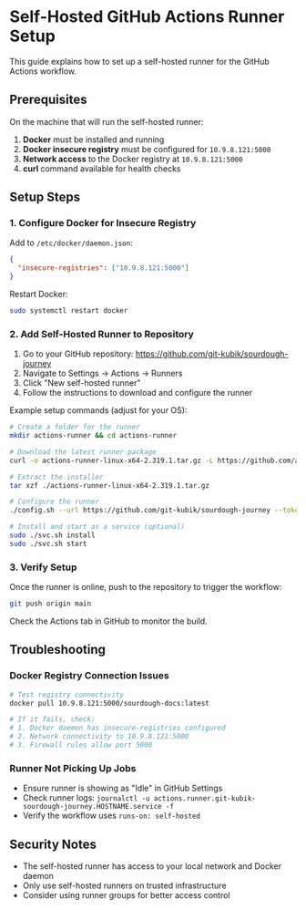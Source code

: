 # Self-Hosted GitHub Actions Runner Setup

This guide explains how to set up a self-hosted runner for the GitHub Actions workflow.

## Prerequisites

On the machine that will run the self-hosted runner:

1. **Docker** must be installed and running
2. **Docker insecure registry** must be configured for `10.9.8.121:5000`
3. **Network access** to the Docker registry at `10.9.8.121:5000`
4. **curl** command available for health checks

## Setup Steps

### 1. Configure Docker for Insecure Registry

Add to `/etc/docker/daemon.json`:
```json
{
  "insecure-registries": ["10.9.8.121:5000"]
}
```

Restart Docker:
```bash
sudo systemctl restart docker
```

### 2. Add Self-Hosted Runner to Repository

1. Go to your GitHub repository: https://github.com/git-kubik/sourdough-journey
2. Navigate to Settings → Actions → Runners
3. Click "New self-hosted runner"
4. Follow the instructions to download and configure the runner

Example setup commands (adjust for your OS):
```bash
# Create a folder for the runner
mkdir actions-runner && cd actions-runner

# Download the latest runner package
curl -o actions-runner-linux-x64-2.319.1.tar.gz -L https://github.com/actions/runner/releases/download/v2.319.1/actions-runner-linux-x64-2.319.1.tar.gz

# Extract the installer
tar xzf ./actions-runner-linux-x64-2.319.1.tar.gz

# Configure the runner
./config.sh --url https://github.com/git-kubik/sourdough-journey --token YOUR_TOKEN

# Install and start as a service (optional)
sudo ./svc.sh install
sudo ./svc.sh start
```

### 3. Verify Setup

Once the runner is online, push to the repository to trigger the workflow:
```bash
git push origin main
```

Check the Actions tab in GitHub to monitor the build.

## Troubleshooting

### Docker Registry Connection Issues
```bash
# Test registry connectivity
docker pull 10.9.8.121:5000/sourdough-docs:latest

# If it fails, check:
# 1. Docker daemon has insecure-registries configured
# 2. Network connectivity to 10.9.8.121:5000
# 3. Firewall rules allow port 5000
```

### Runner Not Picking Up Jobs
- Ensure runner is showing as "Idle" in GitHub Settings
- Check runner logs: `journalctl -u actions.runner.git-kubik-sourdough-journey.HOSTNAME.service -f`
- Verify the workflow uses `runs-on: self-hosted`

## Security Notes

- The self-hosted runner has access to your local network and Docker daemon
- Only use self-hosted runners on trusted infrastructure
- Consider using runner groups for better access control